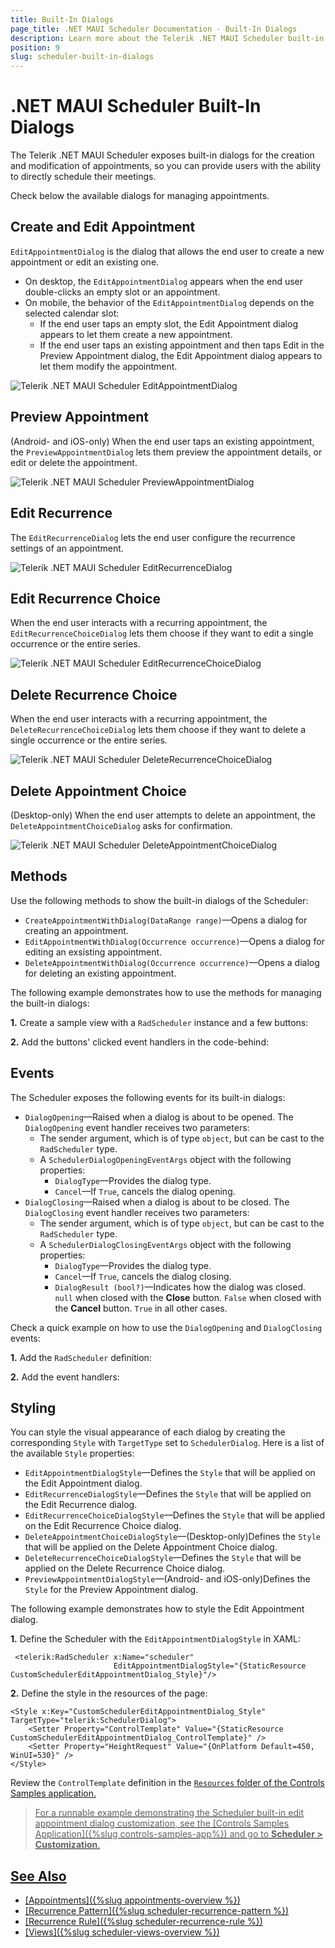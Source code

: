 ```yaml
---
title: Built-In Dialogs
page_title: .NET MAUI Scheduler Documentation - Built-In Dialogs
description: Learn more about the Telerik .NET MAUI Scheduler built-in dialogs for creating, editing, and deleting appointments.
position: 9
slug: scheduler-built-in-dialogs
---
```


# .NET MAUI Scheduler Built-In Dialogs

The Telerik .NET MAUI Scheduler exposes built-in dialogs for the creation and modification of appointments, so you can provide users with the ability to directly schedule their meetings.

Check below the available dialogs for managing appointments.

## Create and Edit Appointment

`EditAppointmentDialog` is the dialog that allows the end user to create a new appointment or edit an existing one.

* On desktop, the `EditAppointmentDialog` appears when the end user double-clicks an empty slot or an appointment.
* On mobile, the behavior of the `EditAppointmentDialog` depends on the selected calendar slot:
   * If the end user taps an empty slot, the Edit Appointment dialog appears to let them create a new appointment. 
   * If the end user taps an existing appointment and then taps Edit in the Preview Appointment dialog, the Edit Appointment dialog appears to let them modify the appointment.

![Telerik .NET MAUI Scheduler EditAppointmentDialog](images/scheduler-dialogs-editappointment.png)

## Preview Appointment

(Android- and iOS-only) When the end user taps an existing appointment, the `PreviewAppointmentDialog` lets them preview the appointment details, or edit or delete the appointment. 

![Telerik .NET MAUI Scheduler PreviewAppointmentDialog](images/scheduler-dialogs-preview.png)

## Edit Recurrence

The `EditRecurrenceDialog` lets the end user configure the recurrence settings of an appointment.

![Telerik .NET MAUI Scheduler EditRecurrenceDialog](images/scheduler-dialogs-editrecurrence.png)

## Edit Recurrence Choice

When the end user interacts with a recurring appointment, the `EditRecurrenceChoiceDialog` lets them choose if they want to edit a single occurrence or the entire series.

![Telerik .NET MAUI Scheduler EditRecurrenceChoiceDialog](images/scheduler-dialogs-recurrencechoice.png)

## Delete Recurrence Choice

When the end user interacts with a recurring appointment, the `DeleteRecurrenceChoiceDialog` lets them choose if they want to delete a single occurrence or the entire series.

![Telerik .NET MAUI Scheduler DeleteRecurrenceChoiceDialog](images/scheduler-dialogs-deleterecurrencechoice.png)

## Delete Appointment Choice

(Desktop-only) When the end user attempts to delete an appointment, the `DeleteAppointmentChoiceDialog` asks for confirmation.

![Telerik .NET MAUI Scheduler DeleteAppointmentChoiceDialog](images/scheduler-dialogs-deleteappointmentchoice.png)

## Methods

Use the following methods to show the built-in dialogs of the Scheduler:

* `CreateAppointmentWithDialog(DataRange range)`&mdash;Opens a dialog for creating an appointment.
* `EditAppointmentWithDialog(Occurrence occurrence)`&mdash;Opens a dialog for editing an exsisting appointment.
* `DeleteAppointmentWithDialog(Occurrence occurrence)`&mdash;Opens a dialog for deleting an existing appointment.

The following example demonstrates how to use the methods for managing the built-in dialogs:

**1.** Create a sample view with a `RadScheduler` instance and a few buttons:

<snippet id='scheduler-dialogs-methods-xaml' />

**2.** Add the buttons' clicked event handlers in the code-behind:

<snippet id='scheduler-dialogs-methods-eventhandlers' />

## Events

The Scheduler exposes the following events for its built-in dialogs:

* `DialogOpening`&mdash;Raised when a dialog is about to be opened. The `DialogOpening` event handler receives two parameters:
    * The sender argument, which is of type `object`, but can be cast to the `RadScheduler` type.
    * A `SchedulerDialogOpeningEventArgs` object with the following properties:
       * `DialogType`&mdash;Provides the dialog type.
       * `Cancel`&mdash;If `True`, cancels the dialog opening.
* `DialogClosing`&mdash;Raised when a dialog is about to be closed. The `DialogClosing` event handler receives two parameters:
    * The sender argument, which is of type `object`, but can be cast to the `RadScheduler` type.
    * A `SchedulerDialogClosingEventArgs` object with the following properties:
       * `DialogType`&mdash;Provides the dialog type.
       * `Cancel`&mdash;If `True`, cancels the dialog closing.
       * `DialogResult (bool?)`&mdash;Indicates how the dialog was closed. `null` when closed with the **Close** button. `False` when closed with the **Cancel** button. `True` in all other cases.

Check a quick example on how to use the `DialogOpening` and `DialogClosing` events:

**1.** Add the `RadScheduler` definition:

<snippet id='scheduler-dialogs-events-xaml' />

**2.** Add the event handlers:

<snippet id='scheduler-dialogs-events' />

## Styling

You can style the visual appearance of each dialog by creating the corresponding `Style` with `TargetType` set to `SchedulerDialog`. Here is a list of the available `Style` properties:

* `EditAppointmentDialogStyle`&mdash;Defines the `Style` that will be applied on the Edit Appointment dialog.
* `EditRecurrenceDialogStyle`&mdash;Defines the `Style` that will be applied on the Edit Recurrence dialog.
* `EditRecurrenceChoiceDialogStyle`&mdash;Defines the `Style` that will be applied on the Edit Recurrence Choice dialog.
* `DeleteAppointmentChoiceDialogStyle`&mdash;(Desktop-only)Defines the `Style` that will be applied on the Delete Appointment Choice dialog.
* `DeleteRecurrenceChoiceDialogStyle`&mdash;Defines the `Style` that will be applied on the Delete Recurrence Choice dialog.
* `PreviewAppointmentDialogStyle`&mdash;(Android- and iOS-only)Defines the `Style` for the Preview Appointment dialog. 

The following example demonstrates how to style the Edit Appointment dialog.

**1.** Define the Scheduler with the `EditAppointmentDialogStyle` in XAML:

```XAML
 <telerik:RadScheduler x:Name="scheduler"
                       EditAppointmentDialogStyle="{StaticResource CustomSchedulerEditAppointmentDialog_Style}"/>
```

**2.** Define the style in the resources of the page:

```XAML
<Style x:Key="CustomSchedulerEditAppointmentDialog_Style" TargetType="telerik:SchedulerDialog">
    <Setter Property="ControlTemplate" Value="{StaticResource CustomSchedulerEditAppointmentDialog_ControlTemplate}" />
    <Setter Property="HeightRequest" Value="{OnPlatform Default=450, WinUI=530}" />
</Style>
```

Review the `ControlTemplate` definition in the <a href="https://github.com/telerik/maui-samples/tree/main/Samples/ControlsSamples/Examples/SchedulerControl/CustomizationExample/Resources" target="_blank">`Resources` folder of the Controls Samples application.

> For a runnable example demonstrating the Scheduler built-in edit appointment dialog customization, see the [Controls Samples Application]({%slug controls-samples-app%}) and go to **Scheduler > Customization**. 

## See Also

- [Appointments]({%slug appointments-overview %})
- [Recurrence Pattern]({%slug scheduler-recurrence-pattern %})
- [Recurrence Rule]({%slug scheduler-recurrence-rule %})
- [Views]({%slug scheduler-views-overview %})
